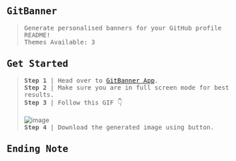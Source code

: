 ## <samp>GitBanner</samp>
> <samp>Generate personalised banners for your GitHub profile README!</samp>\
> <samp>Themes Available: 3</samp>

## <samp>Get Started</samp>
> <samp>__Step 1__ | Head over to <a href="https://gitbanner.js.org">GitBanner App</a>.</samp>\
> <samp>__Step 2__ | Make sure you are in full screen mode for best results.</samp>\
> <samp>__Step 3__ | Follow this GIF 👇</samp>\
> </br>
> ![image](https://i.imgur.com/SlG7LXA.gif)
> </br>
> <samp>__Step 4__ | Download the generated image using button.</samp>

## <samp>Ending Note</samp>
> <samp></samp>
> <samp></samp>
